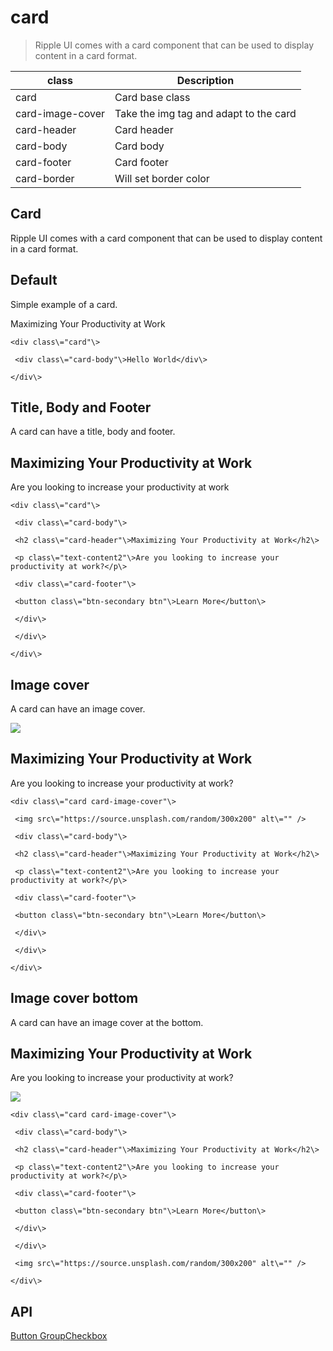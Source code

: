 # card

> Ripple UI comes with a card component that can be used to display content in a card format.

| class            | Description                            |
| ---------------- | -------------------------------------- |
| card             | Card base class                        |
| card-image-cover | Take the img tag and adapt to the card |
| card-header      | Card header                            |
| card-body        | Card body                              |
| card-footer      | Card footer                            |
| card-border      | Will set border color                  |

## Card

Ripple UI comes with a card component that can be used to display content in a card format.

## [​](#default)Default

Simple example of a card.

Maximizing Your Productivity at Work

    <div class\="card"\>

     <div class\="card-body"\>Hello World</div\>

    </div\>

## [​](#title-body-and-footer)Title, Body and Footer

A card can have a title, body and footer.

## Maximizing Your Productivity at Work

Are you looking to increase your productivity at work

    <div class\="card"\>

     <div class\="card-body"\>

     <h2 class\="card-header"\>Maximizing Your Productivity at Work</h2\>

     <p class\="text-content2"\>Are you looking to increase your productivity at work?</p\>

     <div class\="card-footer"\>

     <button class\="btn-secondary btn"\>Learn More</button\>

     </div\>

     </div\>

    </div\>

## [​](#image-cover)Image cover

A card can have an image cover.

![](https://source.unsplash.com/random/300x200)

## Maximizing Your Productivity at Work

Are you looking to increase your productivity at work?

    <div class\="card card-image-cover"\>

     <img src\="https://source.unsplash.com/random/300x200" alt\="" />

     <div class\="card-body"\>

     <h2 class\="card-header"\>Maximizing Your Productivity at Work</h2\>

     <p class\="text-content2"\>Are you looking to increase your productivity at work?</p\>

     <div class\="card-footer"\>

     <button class\="btn-secondary btn"\>Learn More</button\>

     </div\>

     </div\>

    </div\>

## [​](#image-cover-bottom)Image cover bottom

A card can have an image cover at the bottom.

## Maximizing Your Productivity at Work

Are you looking to increase your productivity at work?

![](https://source.unsplash.com/random/300x200)

    <div class\="card card-image-cover"\>

     <div class\="card-body"\>

     <h2 class\="card-header"\>Maximizing Your Productivity at Work</h2\>

     <p class\="text-content2"\>Are you looking to increase your productivity at work?</p\>

     <div class\="card-footer"\>

     <button class\="btn-secondary btn"\>Learn More</button\>

     </div\>

     </div\>

     <img src\="https://source.unsplash.com/random/300x200" alt\="" />

    </div\>

## [​](#api)API

[Button Group](/docs/components/button-group)[Checkbox](/docs/components/checkbox)
